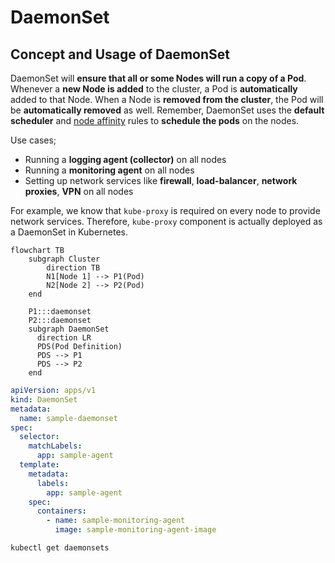 # DaemonSet

## Concept and Usage of DaemonSet

DaemonSet will **ensure that all or some Nodes will run a copy of a Pod**. Whenever a **new Node is added** to the cluster, a Pod is **automatically** added to that Node. When a Node is **removed from the cluster**, the Pod will be **automatically removed** as well. Remember, DaemonSet uses the **default scheduler** and [node affinity](../node-affinity) rules to **schedule the pods** on the nodes.

Use cases;

- Running a **logging agent (collector)** on all nodes
- Running a **monitoring agent** on all nodes
- Setting up network services like **firewall**, **load-balancer**, **network proxies**, **VPN** on all nodes

For example, we know that `kube-proxy` is required on every node to provide network services. Therefore, `kube-proxy` component is actually deployed as a DaemonSet in Kubernetes.

```mermaid
flowchart TB
    subgraph Cluster
        direction TB
        N1[Node 1] --> P1(Pod)
        N2[Node 2] --> P2(Pod)
    end

    P1:::daemonset
    P2:::daemonset
    subgraph DaemonSet
      direction LR
      PDS(Pod Definition)
      PDS --> P1
      PDS --> P2
    end
```

```yaml title="daemonsets.yaml"
apiVersion: apps/v1
kind: DaemonSet
metadata:
  name: sample-daemonset
spec:
  selector:
    matchLabels:
      app: sample-agent
  template:
    metadata:
      labels:
        app: sample-agent
    spec:
      containers:
        - name: sample-monitoring-agent
          image: sample-monitoring-agent-image
```

```bash
kubectl get daemonsets
```
